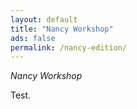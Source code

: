 ```yaml
---
layout: default
title: "Nancy Workshop"
ads: false
permalink: /nancy-edition/
---
```


*Nancy Workshop*

Test.

